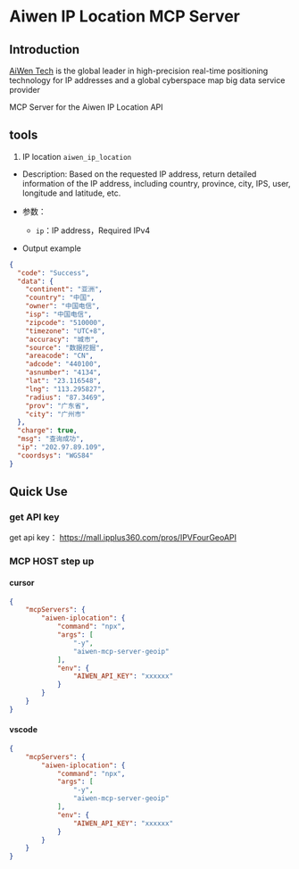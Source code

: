 # Aiwen IP Location MCP Server

## Introduction
[AiWen Tech](https://www.ipplus360.com/) is the global leader in high-precision real-time positioning technology for IP addresses and a global cyberspace map big data service provider

MCP Server for the Aiwen IP Location API

## tools

1. IP location `aiwen_ip_location`
- Description: Based on the requested IP address, return detailed information of the IP address, including country, province, city, IPS, user, longitude and latitude, etc.
- 参数：
  - `ip`：IP address，Required IPv4

- Output example

```json
{
  "code": "Success",
  "data": {
    "continent": "亚洲",
    "country": "中国",
    "owner": "中国电信",
    "isp": "中国电信",
    "zipcode": "510000",
    "timezone": "UTC+8",
    "accuracy": "城市",
    "source": "数据挖掘",
    "areacode": "CN",
    "adcode": "440100",
    "asnumber": "4134",
    "lat": "23.116548",
    "lng": "113.295827",
    "radius": "87.3469",
    "prov": "广东省",
    "city": "广州市"
  },
  "charge": true,
  "msg": "查询成功",
  "ip": "202.97.89.109",
  "coordsys": "WGS84"
}
```


## Quick Use

### get API key
get api key： https://mall.ipplus360.com/pros/IPVFourGeoAPI

### MCP HOST step up
#### cursor
```json
{
    "mcpServers": {
        "aiwen-iplocation": {
            "command": "npx",
            "args": [
                "-y",
                "aiwen-mcp-server-geoip"
            ],
            "env": {
                "AIWEN_API_KEY": "xxxxxx"
            }
        }
    }
}
```
#### vscode
```json
{
    "mcpServers": {
        "aiwen-iplocation": {
            "command": "npx",
            "args": [
                "-y",
                "aiwen-mcp-server-geoip"
            ],
            "env": {
                "AIWEN_API_KEY": "xxxxxx"
            }
        }
    }
}
```
